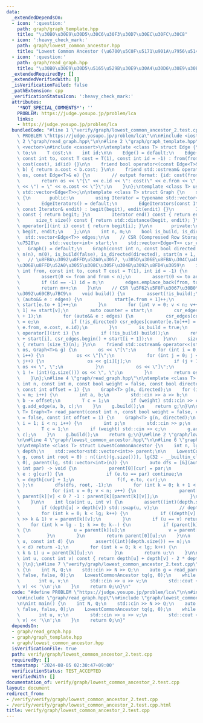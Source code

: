 ```yaml
---
data:
  _extendedDependsOn:
  - icon: ':question:'
    path: graph/graph_template.hpp
    title: "\u30B0\u30E9\u30D5\u30C6\u30F3\u30D7\u30EC\u30FC\u30C8"
  - icon: ':heavy_check_mark:'
    path: graph/lowest_common_ancestor.hpp
    title: "Lowest Common Ancestor (\u6700\u5C0F\u5171\u901A\u7956\u5148)"
  - icon: ':question:'
    path: graph/read_graph.hpp
    title: "\u30B0\u30E9\u30D5\u5165\u529B\u30E9\u30A4\u30D6\u30E9\u30EA"
  _extendedRequiredBy: []
  _extendedVerifiedWith: []
  _isVerificationFailed: false
  _pathExtension: cpp
  _verificationStatusIcon: ':heavy_check_mark:'
  attributes:
    '*NOT_SPECIAL_COMMENTS*': ''
    PROBLEM: https://judge.yosupo.jp/problem/lca
    links:
    - https://judge.yosupo.jp/problem/lca
  bundledCode: "#line 1 \"verify/graph/lowest_common_ancestor_2.test.cpp\"\n#define\
    \ PROBLEM \"https://judge.yosupo.jp/problem/lca\"\n\n#include <iostream>\n\n#line\
    \ 2 \"graph/read_graph.hpp\"\n\n#line 2 \"graph/graph_template.hpp\"\n\n#include\
    \ <vector>\n#include <cassert>\n\ntemplate <class T> struct Edge {\n    int from,\
    \ to;\n    T cost;\n    int id;\n\n    Edge() = default;\n    Edge(const int from,\
    \ const int to, const T cost = T(1), const int id = -1) : from(from), to(to),\
    \ cost(cost), id(id) {}\n\n    friend bool operator<(const Edge<T>& a, const Edge<T>&\
    \ b) { return a.cost < b.cost; }\n\n    friend std::ostream& operator<<(std::ostream&\
    \ os, const Edge<T>& e) {\n        // output format: {id: cost(from, to) = cost}\n\
    \        return os << \"{\" << e.id << \": cost(\" << e.from << \", \" << e.to\
    \ << \") = \" << e.cost << \"}\";\n    }\n};\ntemplate <class T> using Edges =\
    \ std::vector<Edge<T>>;\n\ntemplate <class T> struct Graph {\n    struct EdgeIterators\
    \ {\n       public:\n        using Iterator = typename std::vector<Edge<T>>::iterator;\n\
    \        EdgeIterators() = default;\n        EdgeIterators(const Iterator& begit,\
    \ const Iterator& endit) : begit(begit), endit(endit) {}\n        Iterator begin()\
    \ const { return begit; }\n        Iterator end() const { return endit; }\n  \
    \      size_t size() const { return std::distance(begit, endit); }\n        Edge<T>&\
    \ operator[](int i) const { return begit[i]; }\n\n       private:\n        Iterator\
    \ begit, endit;\n    };\n\n    int n, m;\n    bool is_build, is_directed;\n  \
    \  std::vector<Edge<T>> edges;\n\n    // CSR (Compressed Row Storage) \u5F62\u5F0F\
    \u7528\n    std::vector<int> start;\n    std::vector<Edge<T>> csr_edges;\n\n \
    \   Graph() = default;\n    Graph(const int n, const bool directed = false) :\
    \ n(n), m(0), is_build(false), is_directed(directed), start(n + 1, 0) {}\n\n \
    \   // \u8FBA\u3092\u8FFD\u52A0\u3057, \u305D\u306E\u8FBA\u304C\u4F55\u756A\u76EE\
    \u306B\u8FFD\u52A0\u3055\u308C\u305F\u304B\u3092\u8FD4\u3059\n    int add_edge(const\
    \ int from, const int to, const T cost = T(1), int id = -1) {\n        assert(!is_build);\n\
    \        assert(0 <= from and from < n);\n        assert(0 <= to and to < n);\n\
    \        if (id == -1) id = m;\n        edges.emplace_back(from, to, cost, id);\n\
    \        return m++;\n    }\n\n    // CSR \u5F62\u5F0F\u3067\u30B0\u30E9\u30D5\
    \u3092\u69CB\u7BC9\n    void build() {\n        assert(!is_build);\n        for\
    \ (auto&& e : edges) {\n            start[e.from + 1]++;\n            if (!is_directed)\
    \ start[e.to + 1]++;\n        }\n        for (int v = 0; v < n; v++) start[v +\
    \ 1] += start[v];\n        auto counter = start;\n        csr_edges.resize(start.back()\
    \ + 1);\n        for (auto&& e : edges) {\n            csr_edges[counter[e.from]++]\
    \ = e;\n            if (!is_directed) csr_edges[counter[e.to]++] = Edge(e.to,\
    \ e.from, e.cost, e.id);\n        }\n        is_build = true;\n    }\n\n    EdgeIterators\
    \ operator[](int i) {\n        if (!is_build) build();\n        return EdgeIterators(csr_edges.begin()\
    \ + start[i], csr_edges.begin() + start[i + 1]);\n    }\n\n    size_t size() const\
    \ { return (size_t)(n); }\n\n    friend std::ostream& operator<<(std::ostream&\
    \ os, Graph<T>& g) {\n        os << \"[\";\n        for (int i = 0; i < (int)(g.size());\
    \ i++) {\n            os << \"[\";\n            for (int j = 0; j < (int)(g[i].size());\
    \ j++) {\n                os << g[i][j];\n                if (j + 1 != (int)(g[i].size()))\
    \ os << \", \";\n            }\n            os << \"]\";\n            if (i +\
    \ 1 != (int)(g.size())) os << \", \";\n        }\n        return os << \"]\";\n\
    \    }\n};\n#line 4 \"graph/read_graph.hpp\"\n\ntemplate <class T> Graph<T> read_graph(const\
    \ int n, const int m, const bool weight = false, const bool directed = false,\
    \ const int offset = 1) {\n    Graph<T> g(n, directed);\n    for (int i = 0; i\
    \ < m; i++) {\n        int a, b;\n        std::cin >> a >> b;\n        a -= offset,\
    \ b -= offset;\n        T c = 1;\n        if (weight) std::cin >> c;\n       \
    \ g.add_edge(a, b, c);\n    }\n    g.build();\n    return g;\n}\n\ntemplate <class\
    \ T> Graph<T> read_parent(const int n, const bool weight = false, const bool directed\
    \ = false, const int offset = 1) {\n    Graph<T> g(n, directed);\n    for (int\
    \ i = 1; i < n; i++) {\n        int p;\n        std::cin >> p;\n        p -= offset;\n\
    \        T c = 1;\n        if (weight) std::cin >> c;\n        g.add_edge(p, i,\
    \ c);\n    }\n    g.build();\n    return g;\n}\n#line 2 \"graph/lowest_common_ancestor.hpp\"\
    \n\n#line 4 \"graph/lowest_common_ancestor.hpp\"\n\n#line 6 \"graph/lowest_common_ancestor.hpp\"\
    \n\ntemplate <class T> struct LowestCommonAncestor {\n    int n, lg;\n    std::vector<int>\
    \ depth;\n    std::vector<std::vector<int>> parent;\n\n    LowestCommonAncestor(Graph<T>&\
    \ g, const int root = 0) : n((int)(g.size())), lg(32 - __builtin_clz(n)), depth(n,\
    \ 0), parent(lg, std::vector<int>(n)) {\n        auto dfs = [&](auto f, int cur,\
    \ int par) -> void {\n            parent[0][cur] = par;\n            for (auto&&\
    \ e : g[cur]) {\n                if (e.to == par) continue;\n                depth[e.to]\
    \ = depth[cur] + 1;\n                f(f, e.to, cur);\n            }\n       \
    \ };\n        dfs(dfs, root, -1);\n        for (int k = 0; k + 1 < lg; k++) {\n\
    \            for (int v = 0; v < n; v++) {\n                parent[k + 1][v] =\
    \ parent[k][v] < 0 ? -1 : parent[k][parent[k][v]];\n            }\n        }\n\
    \    }\n\n    int lca(int u, int v) {\n        assert((int)(depth.size()) == n);\n\
    \        if (depth[u] > depth[v]) std::swap(u, v);\n        // depth[u] <= depth[v]\n\
    \        for (int k = 0; k < lg; k++) {\n            if ((depth[v] - depth[u])\
    \ >> k & 1) v = parent[k][v];\n        }\n        if (u == v) return u;\n    \
    \    for (int k = lg - 1; k >= 0; k--) {\n            if (parent[k][u] != parent[k][v])\
    \ {\n                u = parent[k][u];\n                v = parent[k][v];\n  \
    \          }\n        }\n        return parent[0][u];\n    }\n\n    int level_ancestor(int\
    \ u, const int d) {\n        assert((int)(depth.size()) == n);\n        if (depth[u]\
    \ < d) return -1;\n        for (int k = 0; k < lg; k++) {\n            if (d >>\
    \ k & 1) u = parent[k][u];\n        }\n        return u;\n    }\n\n    int distance(const\
    \ int u, const int v) const { return depth[u] + depth[v] - 2 * depth[lca(u, v)];\
    \ }\n};\n#line 7 \"verify/graph/lowest_common_ancestor_2.test.cpp\"\n\nint main()\
    \ {\n    int N, Q;\n    std::cin >> N >> Q;\n    auto g = read_parent<int>(N,\
    \ false, false, 0);\n    LowestCommonAncestor tq(g, 0);\n    while (Q--) {\n \
    \       int u, v;\n        std::cin >> u >> v;\n        std::cout << tq.lca(u,\
    \ v) << '\\n';\n    }\n    return 0;\n}\n"
  code: "#define PROBLEM \"https://judge.yosupo.jp/problem/lca\"\n\n#include <iostream>\n\
    \n#include \"graph/read_graph.hpp\"\n#include \"graph/lowest_common_ancestor.hpp\"\
    \n\nint main() {\n    int N, Q;\n    std::cin >> N >> Q;\n    auto g = read_parent<int>(N,\
    \ false, false, 0);\n    LowestCommonAncestor tq(g, 0);\n    while (Q--) {\n \
    \       int u, v;\n        std::cin >> u >> v;\n        std::cout << tq.lca(u,\
    \ v) << '\\n';\n    }\n    return 0;\n}"
  dependsOn:
  - graph/read_graph.hpp
  - graph/graph_template.hpp
  - graph/lowest_common_ancestor.hpp
  isVerificationFile: true
  path: verify/graph/lowest_common_ancestor_2.test.cpp
  requiredBy: []
  timestamp: '2024-08-05 02:30:47+09:00'
  verificationStatus: TEST_ACCEPTED
  verifiedWith: []
documentation_of: verify/graph/lowest_common_ancestor_2.test.cpp
layout: document
redirect_from:
- /verify/verify/graph/lowest_common_ancestor_2.test.cpp
- /verify/verify/graph/lowest_common_ancestor_2.test.cpp.html
title: verify/graph/lowest_common_ancestor_2.test.cpp
---
```


